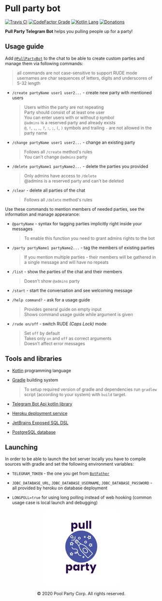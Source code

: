 # Pull party bot

[![Travis CI](https://img.shields.io/travis/com/pool-party/pull-party-bot?logo=travis)](https://travis-ci.com/pool-party/pull-party-bot)
[![CodeFactor Grade](https://img.shields.io/codefactor/grade/github/pool-party/pull-party-bot?logo=codefactor)](https://www.codefactor.io/repository/github/pool-party/pull-party-bot)
[![Kotlin Lang](https://img.shields.io/github/languages/top/pool-party/pull-party-bot?logo=kotlin)](https://kotlinlang.org)
[![Donations](https://img.shields.io/badge/buy_me_a-coffee-orange?logo=buy-me-a-coffee)](https://www.buymeacoffee.com/poolparty)

**Pull Party Telegram Bot** helps you pulling people up for a party!

## Usage guide

Add [`@PullPartyBot`](https://t.me/PullPartyBot) to the chat to be able to create custom parties and manage them via following commands:

> all commands are not case-sensitive to support RUDE mode \
usernames are char sequences of letters, digits and underscores of 5-32 length

+ `/create partyName user1 user2...` - create new party with mentioned users

    > Users within the party are not repeating \
    Party should consist of at least one user \
    You can enter users with or without `@` symbol \
    `@admins` is a reserved party and already exists \
    `@`, `!`, `,`, `,`, `?`, `:`, `;`, `(`, `)` symbols and trailing `-` are not allowed in the party name

+ `/change partyName user1 user2...` - change an existing party

    > Follows all `/create` method's rules \
    You can't change `@admins` party


+ `/delete partyName1 partyName2...` - delete the parties you provided

    > Only admins have access to `/delete` \
    @admins is a reserved party and can't be deleted

+ `/clear` - delete all parties of the chat

    > Follows all `/delete` method's rules

Use these commands to mention members of needed parties, see the information and manage appearance:

+ `@partyName` - syntax for tagging parties implicitly right inside your messages

    > To enable this function you need to grant admins rights to the bot

+ `/party partyName1 partyName2...` - tag the members of existing parties

    > If you mention multiple parties - their members will be gathered in a single message and will have no repeats

+ `/list` - show the parties of the chat and their members

    > Doesn't show `@admins` party


+ `/start` - start the conversation and see welcoming message

+ `/help command?` - ask for a usage guide

    > Provides general guide on empty input \
    Shows command usage guide while argument is given

+ `/rude on/off` - switch RUDE _(Caps Lock)_ mode

    > Set `off` by default \
    Takes only `on` and `off` as correct arguments \
    Doesn't affect error messages

## Tools and libraries

+ [Kotlin](https://kotlinlang.org) programming language

+ [Gradle](https://gradle.org) building system

    > To setup required version of gradle and dependencies run `gradlew` script (according to your system) with `build` target.

+ [Telegram Bot Api kotlin library](https://github.com/elbekD/kt-telegram-bot)

+ [Heroku deployment service](https://www.heroku.com)

+ [JetBrains Exposed SQL DSL](https://github.com/JetBrains/Exposed)

+ [PostgreSQL database](https://www.postgresql.org)

## Launching

In order to be able to launch the bot server locally you have to compile sources with gradle and set the following environment variables:

+ `TELEGRAM_TOKEN` - the one you get from [`BotFather`](https://t.me/BotFather)

+ `JDBC_DATABASE_URL`, `JDBC_DATABASE_USERNAME`, `JDBC_DATABASE_PASSWORD` - all provided by heroku on database deployment

+ `LONGPOLL=true` for using long polling instead of web hooking (common usage case is local launch and debugging)


<div align="center">
    <img src="assets/logo-white-no_boarders.png" width=50% alt="logo">
</div>
<p align="center">© 2020 Pool Party Corp. All rights reserved.</p>
